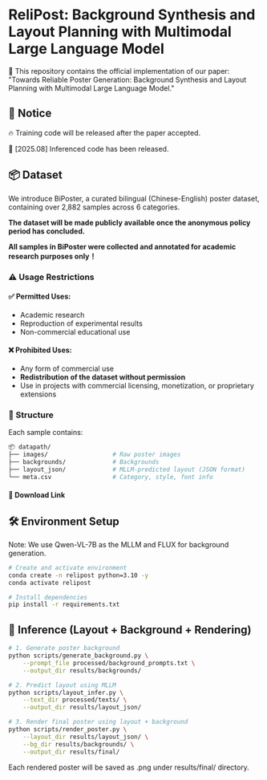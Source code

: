 # ReliPost: Background Synthesis and Layout Planning with Multimodal Large Language Model
📌 This repository contains the official implementation of our paper:
"Towards Reliable Poster Generation: Background Synthesis and Layout Planning with Multimodal Large Language Model."

## 📢 Notice
🔥 Training code  will be released after the paper accepted.

📝 [2025.08] Inferenced code has been released.

## 📦 Dataset
We introduce BiPoster, a curated bilingual (Chinese-English) poster dataset, containing over 2,882 samples across 6 categories.

**The dataset will be made publicly available once the anonymous policy period has concluded.**

**All samples in BiPoster were collected and annotated for academic research purposes only！**

### ⚠️ Usage Restrictions
#### ✅ Permitted Uses:
- Academic research
- Reproduction of experimental results  
- Non-commercial educational use

#### ❌ Prohibited Uses:
- Any form of commercial use
- **Redistribution of the dataset without permission**
- Use in projects with commercial licensing, monetization, or proprietary extensions

### 📁 Structure
Each sample contains:
```bash
📦 datapath/
├── images/                  # Raw poster images
├── backgrounds/             # Backgrounds
├── layout_json/             # MLLM-predicted layout (JSON format)
└── meta.csv                 # Category, style, font info
```

#### 🔗 Download Link 

## 🛠 Environment Setup
Note: We use Qwen-VL-7B as the MLLM and FLUX for background generation.
```bash
# Create and activate environment
conda create -n relipost python=3.10 -y
conda activate relipost

# Install dependencies
pip install -r requirements.txt
```

## 🚀 Inference (Layout + Background + Rendering)
```bash
# 1. Generate poster background
python scripts/generate_background.py \
    --prompt_file processed/background_prompts.txt \
    --output_dir results/backgrounds/

# 2. Predict layout using MLLM
python scripts/layout_infer.py \
    --text_dir processed/texts/ \
    --output_dir results/layout_json/

# 3. Render final poster using layout + background
python scripts/render_poster.py \
    --layout_dir results/layout_json/ \
    --bg_dir results/backgrounds/ \
    --output_dir results/final/
```
Each rendered poster will be saved as .png under results/final/ directory.





